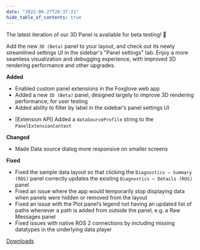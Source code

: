 ```yaml
---
date: "2022-06-27T20:37:21"
hide_table_of_contents: true
---
```


The latest iteration of our 3D Panel is available for beta testing! 🥳

Add the new `3D (Beta)` panel to your layout, and check out its newly streamlined settings UI in the sidebar's "Panel settings" tab. Enjoy a more seamless visualization and debugging experience, with improved 3D rendering performance and other upgrades.

**Added**

- Enabled custom panel extensions in the Foxglove web app
- Added a new `3D (Beta)` panel, designed largely to improve 3D rendering performance, for user testing
- Added ability to filter by label in the sidebar’s panel settings UI

* [Extension API] Added a `dataSourceProfile` string to the `PanelExtensionContext`

**Changed**

- Made Data source dialog more responsive on smaller screens

**Fixed**

- Fixed the sample data layout so that clicking the `Diagnostics – Summary (ROS)` panel correctly updates the existing `Diagnostics – Details (ROS)` panel
- Fixed an issue where the app would temporarily stop displaying data when panels were hidden or removed from the layout
- Fixed an issue with the Plot panel’s legend not having an updated list of paths whenever a path is added from outside the panel, e.g. a Raw Messages panel
- Fixed issues with native ROS 2 connections by including missing datatypes in the underlying data player

[Downloads](https://github.com/foxglove/studio/releases/tag/v1.16.0)
